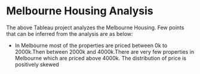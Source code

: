 # Melbourne Housing Analysis

The above Tableau project analyzes the Melbourne Housing. Few points that can be inferred from the analysis are as below:

* In Melbourne most of the properties are priced between 0k to 2000k.Then between 2000k and 4000k.There are very few properties in Melbourne which are priced above 4000k. The distribution of price is positively skewed
